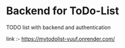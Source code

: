 # Backend for ToDo-List
TODO list  with backend and authentication

link :- https://mytodolist-vuuf.onrender.com/ 
